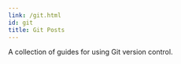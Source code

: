 ```yaml
---
link: /git.html
id: git
title: Git Posts
---
```

A collection of guides for using Git version control.
